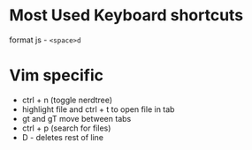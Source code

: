 # Most Used Keyboard shortcuts
format js - `<space>d`

# Vim specific
* ctrl + n (toggle nerdtree)
* highlight file and ctrl + t to open file in tab
* gt and gT move between tabs
* ctrl + p (search for files)
* D - deletes rest of line 
